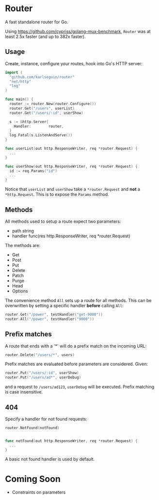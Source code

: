 # Router

A fast standalone router for Go.

Using <https://github.com/cypriss/golang-mux-benchmark>, `Router` was at least 2.5x faster (and up to 382x faster).

## Usage

Create, instance, configure your routes, hook into Go's HTTP server:

```go
import (
  "github.com/karlseguin/router"
  "net/http"
  "log"
)

func main() {
  router := router.New(router.Configure())
  router.Get("/users", userList)
  router.Get("/users/:id", userShow)

  s := &http.Server{
    Handler:        router,
  }
  log.Fatal(s.ListenAndServe())
}

func userList(out http.ResponseWriter, req *router.Request) {
  ...
}

func userShow(out http.ResponseWriter, req *router.Request) {
  id := req.Params("id")
  ...
}
```

Notice that `userList` and `userShow` take a `*router.Request` and **not** a `*http.Request`. This is to expose the `Params` method.

## Methods

All methods used to setup a route expect two parameters:

* path string
* handler func(res http.ResponseWriter, req *router.Request)

The methods are:

* Get
* Post
* Put
* Delete
* Patch
* Purge
* Head
* Options

The convenience method `All` sets up a route for all methods. This can be overwritten by setting a specific handler **before** calling `All`:

```go
router.Get("/power", testHandler("get-9000"))
router.All("/power", testHandler("9000"))
```

## Prefix matches

A route that ends with a '*' will do a prefix match on the incoming URL:

```go
router.Delete("/users/*", users)
```

Prefix matches are evaluated before parameters are considered. Given:


```go
router.Put("/users/:id", userShow)
router.Put("/users/ad*", userDebug)
```

and a request to `/users/ad123`, `userDebug` will be executed. Prefix matching is case insensitive.

## 404

Specify a handler for not found requests:

```go
router.NotFound(notFound)


func notFound(out http.ResponseWriter, req *router.Request) {
  ...
}
```

A basic not found handler is used by default.

# Coming Soon
* Constraints on parameters
